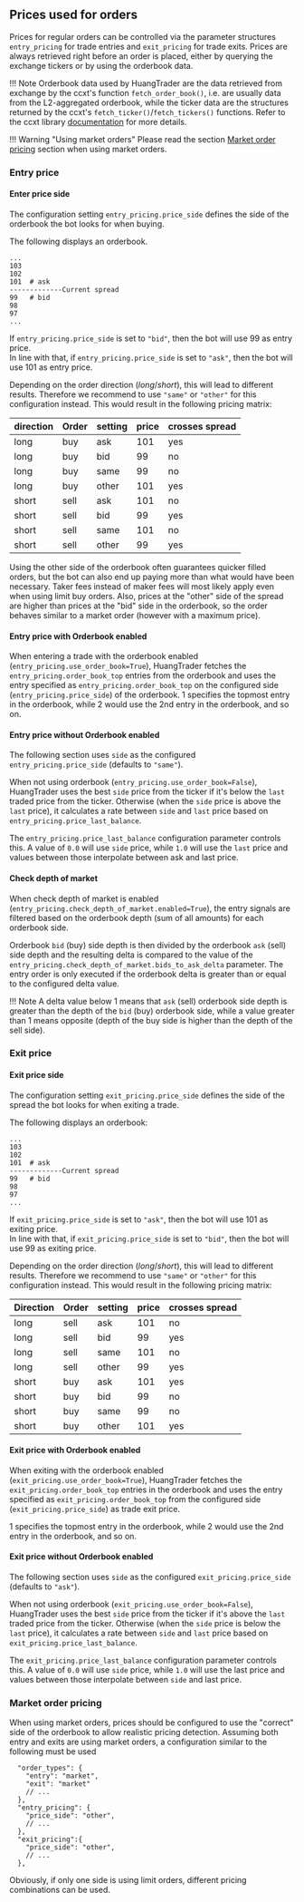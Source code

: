 ## Prices used for orders

Prices for regular orders can be controlled via the parameter structures `entry_pricing` for trade entries and `exit_pricing` for trade exits.
Prices are always retrieved right before an order is placed, either by querying the exchange tickers or by using the orderbook data.

!!! Note
    Orderbook data used by HuangTrader are the data retrieved from exchange by the ccxt's function `fetch_order_book()`, i.e. are usually data from the L2-aggregated orderbook, while the ticker data are the structures returned by the ccxt's `fetch_ticker()`/`fetch_tickers()` functions. Refer to the ccxt library [documentation](https://github.com/ccxt/ccxt/wiki/Manual#market-data) for more details.

!!! Warning "Using market orders"
    Please read the section [Market order pricing](#market-order-pricing) section when using market orders.

### Entry price

#### Enter price side

The configuration setting `entry_pricing.price_side` defines the side of the orderbook the bot looks for when buying.

The following displays an orderbook.

``` explanation
...
103
102
101  # ask
-------------Current spread
99   # bid
98
97
...
```

If `entry_pricing.price_side` is set to `"bid"`, then the bot will use 99 as entry price.  
In line with that, if `entry_pricing.price_side` is set to `"ask"`, then the bot will use 101 as entry price.

Depending on the order direction (_long_/_short_), this will lead to different results. Therefore we recommend to use `"same"` or `"other"` for this configuration instead.
This would result in the following pricing matrix:

| direction | Order | setting | price | crosses spread |
|------ |--------|-----|-----|-----|
| long  | buy  | ask   | 101 | yes |
| long  | buy  | bid   | 99  | no  |
| long  | buy  | same  | 99  | no  |
| long  | buy  | other | 101 | yes |
| short | sell | ask   | 101 | no  |
| short | sell | bid   | 99  | yes |
| short | sell | same  | 101 | no  |
| short | sell | other | 99  | yes |

Using the other side of the orderbook often guarantees quicker filled orders, but the bot can also end up paying more than what would have been necessary.
Taker fees instead of maker fees will most likely apply even when using limit buy orders.
Also, prices at the "other" side of the spread are higher than prices at the "bid" side in the orderbook, so the order behaves similar to a market order (however with a maximum price).

#### Entry price with Orderbook enabled

When entering a trade with the orderbook enabled (`entry_pricing.use_order_book=True`), HuangTrader fetches the `entry_pricing.order_book_top` entries from the orderbook and uses the entry specified as `entry_pricing.order_book_top` on the configured side (`entry_pricing.price_side`) of the orderbook. 1 specifies the topmost entry in the orderbook, while 2 would use the 2nd entry in the orderbook, and so on.

#### Entry price without Orderbook enabled

The following section uses `side` as the configured `entry_pricing.price_side` (defaults to `"same"`).

When not using orderbook (`entry_pricing.use_order_book=False`), HuangTrader uses the best `side` price from the ticker if it's below the `last` traded price from the ticker. Otherwise (when the `side` price is above the `last` price), it calculates a rate between `side` and `last` price based on `entry_pricing.price_last_balance`.

The `entry_pricing.price_last_balance` configuration parameter controls this. A value of `0.0` will use `side` price, while `1.0` will use the `last` price and values between those interpolate between ask and last price.

#### Check depth of market

When check depth of market is enabled (`entry_pricing.check_depth_of_market.enabled=True`), the entry signals are filtered based on the orderbook depth (sum of all amounts) for each orderbook side.

Orderbook `bid` (buy) side depth is then divided by the orderbook `ask` (sell) side depth and the resulting delta is compared to the value of the `entry_pricing.check_depth_of_market.bids_to_ask_delta` parameter. The entry order is only executed if the orderbook delta is greater than or equal to the configured delta value.

!!! Note
    A delta value below 1 means that `ask` (sell) orderbook side depth is greater than the depth of the `bid` (buy) orderbook side, while a value greater than 1 means opposite (depth of the buy side is higher than the depth of the sell side).

### Exit price

#### Exit price side

The configuration setting `exit_pricing.price_side` defines the side of the spread the bot looks for when exiting a trade.

The following displays an orderbook:

``` explanation
...
103
102
101  # ask
-------------Current spread
99   # bid
98
97
...
```

If `exit_pricing.price_side` is set to `"ask"`, then the bot will use 101 as exiting price.  
In line with that, if `exit_pricing.price_side` is set to `"bid"`, then the bot will use 99 as exiting price.

Depending on the order direction (_long_/_short_), this will lead to different results. Therefore we recommend to use `"same"` or `"other"` for this configuration instead.
This would result in the following pricing matrix:

| Direction | Order | setting | price | crosses spread |
|------ |--------|-----|-----|-----|
| long  | sell | ask   | 101 | no  |
| long  | sell | bid   | 99  | yes |
| long  | sell | same  | 101 | no  |
| long  | sell | other | 99  | yes |
| short | buy  | ask   | 101 | yes |
| short | buy  | bid   | 99  | no  |
| short | buy  | same  | 99  | no  |
| short | buy  | other | 101 | yes |

#### Exit price with Orderbook enabled

When exiting with the orderbook enabled (`exit_pricing.use_order_book=True`), HuangTrader fetches the `exit_pricing.order_book_top` entries in the orderbook and uses the entry specified as `exit_pricing.order_book_top` from the configured side (`exit_pricing.price_side`) as trade exit price.

1 specifies the topmost entry in the orderbook, while 2 would use the 2nd entry in the orderbook, and so on.

#### Exit price without Orderbook enabled

The following section uses `side` as the configured `exit_pricing.price_side` (defaults to `"ask"`).

When not using orderbook (`exit_pricing.use_order_book=False`), HuangTrader uses the best `side` price from the ticker if it's above the `last` traded price from the ticker. Otherwise (when the `side` price is below the `last` price), it calculates a rate between `side` and `last` price based on `exit_pricing.price_last_balance`.

The `exit_pricing.price_last_balance` configuration parameter controls this. A value of `0.0` will use `side` price, while `1.0` will use the last price and values between those interpolate between `side` and last price.

### Market order pricing

When using market orders, prices should be configured to use the "correct" side of the orderbook to allow realistic pricing detection.
Assuming both entry and exits are using market orders, a configuration similar to the following must be used

``` jsonc
  "order_types": {
    "entry": "market",
    "exit": "market"
    // ...
  },
  "entry_pricing": {
    "price_side": "other",
    // ...
  },
  "exit_pricing":{
    "price_side": "other",
    // ...
  },
```

Obviously, if only one side is using limit orders, different pricing combinations can be used.
